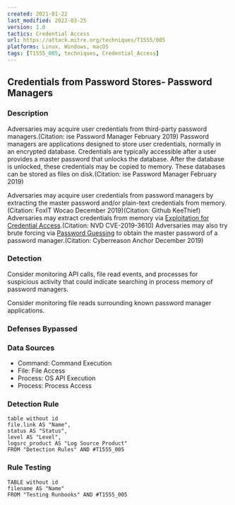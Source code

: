 ```yaml
---
created: 2021-01-22
last_modified: 2022-03-25
version: 1.0
tactics: Credential Access
url: https://attack.mitre.org/techniques/T1555/005
platforms: Linux, Windows, macOS
tags: [T1555_005, techniques, Credential_Access]
---
```


## Credentials from Password Stores- Password Managers

### Description

Adversaries may acquire user credentials from third-party password managers.(Citation: ise Password Manager February 2019) Password managers are applications designed to store user credentials, normally in an encrypted database. Credentials are typically accessible after a user provides a master password that unlocks the database. After the database is unlocked, these credentials may be copied to memory. These databases can be stored as files on disk.(Citation: ise Password Manager February 2019)

Adversaries may acquire user credentials from password managers by extracting the master password and/or plain-text credentials from memory.(Citation: FoxIT Wocao December 2019)(Citation: Github KeeThief) Adversaries may extract credentials from memory via [Exploitation for Credential Access](https://attack.mitre.org/techniques/T1212).(Citation: NVD CVE-2019-3610)
 Adversaries may also try brute forcing via [Password Guessing](https://attack.mitre.org/techniques/T1110/001) to obtain the master password of a password manager.(Citation: Cyberreason Anchor December 2019)

### Detection

Consider monitoring API calls, file read events, and processes for suspicious activity that could indicate searching in process memory of password managers. 

Consider monitoring file reads surrounding known password manager applications.

### Defenses Bypassed



### Data Sources

  - Command: Command Execution
  -  File: File Access
  -  Process: OS API Execution
  -  Process: Process Access
### Detection Rule

```dataview
table without id
file.link AS "Name",
status AS "Status",
level AS "Level",
logsrc_product AS "Log Source Product"
FROM "Detection Rules" AND #T1555_005
```

### Rule Testing

```dataview
TABLE without id
filename AS "Name"
FROM "Testing Runbooks" AND #T1555_005
```
